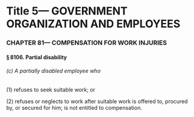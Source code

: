 
# Title 5— GOVERNMENT ORGANIZATION AND EMPLOYEES
### CHAPTER 81— COMPENSATION FOR WORK INJURIES
#### § 8106. Partial disability
###### (c) A partially disabled employee who

(1) refuses to seek suitable work; or

(2) refuses or neglects to work after suitable work is offered to, procured by, or secured for him; is not entitled to compensation.
